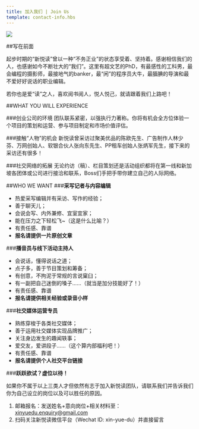 ```yaml
---
title: 加入我们 | Join Us
template: contact-info.hbs
---
```


<div><img src="/assets/images/logo.jpg"/></div>

##写在前面

起步时期的“新悦读”曾以一种“不务正业”的状态享受着、坚持着。感谢相信我们的人，也感谢如今不断壮大的“我们”。这里有超文艺的PhD，有最感性的工科男，最会编程的摄影师，最接地气的banker，最“闲”的程序员大牛，最腼腆的导演和最不爱好好说话的职业编辑。

若你也是爱“读”之人，喜欢阅书阅人，悦人悦己，就请跟着我们上路吧！

##WHAT YOU WILL EXPERIENCE

###创业公司的环境
团队联系紧密，以强执行力著称。你将有机会全方位体验一个项目的策划和运营、参与项目制定和市场价值评估。

###接触“人物”的机会
新悦读曾采访过聚美优品的陈欧先生、广告制作人林少芬、万网创始人、软银合伙人张向东先生、PP租车创始人张炳军先生，接下来的采访还有很多！

###社交网络的拓展
无论约访（稿）、栏目策划还是活动组织都将在第一线和新加坡各团体或公司进行接洽和联系，Boss们手把手带你建立自己的人际网络。

##WHO WE WANT
###**采写记者与内容编辑**

- 热爱采写编辑并有采访、写作的经验；
- 善于聊天儿；
- 会说会写、内外兼修、宜室宜家；
- 能在压力之下轻松飞~（这是什么比喻？）
- 有责任感、靠谱
- **报名请提供一片原创文章**


###**播音员与线下活动主持人**

- 会说话，懂得说话之道；
- 点子多，善于节目策划和筹备；
- 有创意，不拘泥于常规的言说窠臼；
- 有一副把自己迷倒的嗓子……（就当是加分技能好了！）
- 有责任感、靠谱
- **报名请提供相关经验或录音小样**


###**社交媒体运营专员**

- 熟练穿梭于各类社交媒体；
- 善于运用社交媒体实现品牌推广；
- 关注身边发生的趣闻轶事；
- 爱交友，爱讲段子……（这个算内部福利吧！）
- 有责任感、靠谱
- **报名请提供个人社交平台链接**


###**跃跃欲试？虚位以待！**

如果你不属于以上三类人才但依然有志于加入新悦读团队，请联系我们并告诉我们你为自己设立的岗位以及可以胜任的原因。

1. 邮箱报名：发送姓名+意向岗位+相关材料至：xinyuedu.enquiry@gmail.com
2. 扫码关注新悦读微信平台（Wechat ID: xin-yue-du）并直接留言

